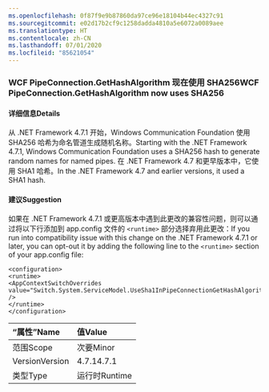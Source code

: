```yaml
---
ms.openlocfilehash: 0f87f9e9b87860da97ce96e18104b44ec4327c91
ms.sourcegitcommit: e02d17b2cf9c1258dadda4810a5e6072a0089aee
ms.translationtype: HT
ms.contentlocale: zh-CN
ms.lasthandoff: 07/01/2020
ms.locfileid: "85621054"
---
```

### <a name="wcf-pipeconnectiongethashalgorithm-now-uses-sha256"></a><span data-ttu-id="78523-101">WCF PipeConnection.GetHashAlgorithm 现在使用 SHA256</span><span class="sxs-lookup"><span data-stu-id="78523-101">WCF PipeConnection.GetHashAlgorithm now uses SHA256</span></span>

#### <a name="details"></a><span data-ttu-id="78523-102">详细信息</span><span class="sxs-lookup"><span data-stu-id="78523-102">Details</span></span>

<span data-ttu-id="78523-103">从 .NET Framework 4.7.1 开始，Windows Communication Foundation 使用 SHA256 哈希为命名管道生成随机名称。</span><span class="sxs-lookup"><span data-stu-id="78523-103">Starting with the .NET Framework 4.7.1, Windows Communication Foundation uses a SHA256 hash to generate random names for named pipes.</span></span> <span data-ttu-id="78523-104">在 .NET Framework 4.7 和更早版本中，它使用 SHA1 哈希。</span><span class="sxs-lookup"><span data-stu-id="78523-104">In the .NET Framework 4.7 and earlier versions, it used a SHA1 hash.</span></span>

#### <a name="suggestion"></a><span data-ttu-id="78523-105">建议</span><span class="sxs-lookup"><span data-stu-id="78523-105">Suggestion</span></span>

<span data-ttu-id="78523-106">如果在 .NET Framework 4.7.1 或更高版本中遇到此更改的兼容性问题，则可以通过将以下行添加到 app.config 文件的 <code>&lt;runtime&gt;</code> 部分选择弃用此更改：</span><span class="sxs-lookup"><span data-stu-id="78523-106">If you run into compatibility issue with this change on the .NET Framework 4.7.1 or later, you can opt-out it by adding the following line to the <code>&lt;runtime&gt;</code> section of your app.config file:</span></span><pre><code class="lang-xml">&lt;configuration&gt;&#13;&#10;&lt;runtime&gt;&#13;&#10;&lt;AppContextSwitchOverrides value=&quot;Switch.System.ServiceModel.UseSha1InPipeConnectionGetHashAlgorithm=true&quot; /&gt;&#13;&#10;&lt;/runtime&gt;&#13;&#10;&lt;/configuration&gt;&#13;&#10;</code></pre>

| <span data-ttu-id="78523-107">“属性”</span><span class="sxs-lookup"><span data-stu-id="78523-107">Name</span></span>    | <span data-ttu-id="78523-108">值</span><span class="sxs-lookup"><span data-stu-id="78523-108">Value</span></span>       |
|:--------|:------------|
| <span data-ttu-id="78523-109">范围</span><span class="sxs-lookup"><span data-stu-id="78523-109">Scope</span></span>   |<span data-ttu-id="78523-110">次要</span><span class="sxs-lookup"><span data-stu-id="78523-110">Minor</span></span>|
|<span data-ttu-id="78523-111">Version</span><span class="sxs-lookup"><span data-stu-id="78523-111">Version</span></span>|<span data-ttu-id="78523-112">4.7.1</span><span class="sxs-lookup"><span data-stu-id="78523-112">4.7.1</span></span>|
|<span data-ttu-id="78523-113">类型</span><span class="sxs-lookup"><span data-stu-id="78523-113">Type</span></span>|<span data-ttu-id="78523-114">运行时</span><span class="sxs-lookup"><span data-stu-id="78523-114">Runtime</span></span>|
